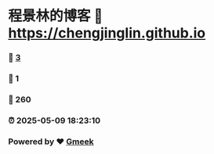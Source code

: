 # 程景林的博客 :link: https://chengjinglin.github.io 
### :page_facing_up: [3](https://chengjinglin.github.io/tag.html) 
### :speech_balloon: 1 
### :hibiscus: 260 
### :alarm_clock: 2025-05-09 18:23:10 
### Powered by :heart: [Gmeek](https://github.com/Meekdai/Gmeek)
